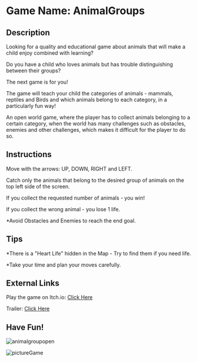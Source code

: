 # Game Name: AnimalGroups

## Description

Looking for a quality and educational game about animals that will make a child enjoy combined with learning?

Do you have a child who loves animals but has trouble distinguishing between their groups? 

The next game is for you! 

The game will teach your child the categories of animals - mammals, reptiles and Birds  and which animals belong to each category, in a particularly fun way!

An open world game, where the player has to collect animals belonging to a certain category, when the world has many challenges such as obstacles, enemies and other challenges, which makes it difficult for the player to do so.

## Instructions

Move with the arrows: UP, DOWN, RIGHT and LEFT.

Catch only the animals that belong to the desired group of animals on the top left side of the screen.

If you collect the requested number of animals - you win!

If you collect the wrong animal - you lose 1 life.

*Avoid Obstacles and Enemies to reach the end goal.

## Tips

*There is a "Heart Life" hidden in the Map - Try to find them if you need life.

*Take your time and plan your moves carefully.

## External Links

Play the game on Itch.io: [Click Here](https://liron02319.itch.io/animal-groups-game)

Trailer: [Click Here](https://youtu.be/zgWlo6KO1ks)

## **Have Fun!**

![animalgroupopen](https://github.com/L-DevelopGame/AnimalsGroup/assets/57791415/a2fc2ec9-6a13-4070-a313-cb58403d9aca)

![pictureGame](https://github.com/L-DevelopGame/AnimalsGroup/assets/57791415/b13edda5-433b-44d6-86b3-12926e614471)
